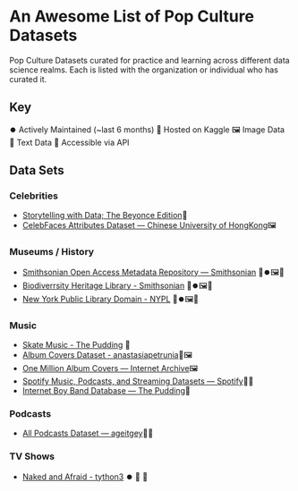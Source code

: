 # An Awesome List of Pop Culture Datasets

Pop Culture Datasets curated for practice and learning across different data science realms. Each is listed with the organization or individual who has curated it.

## Key 
⏺️ Actively Maintained (~last 6 months)
🔢 Hosted on Kaggle
🖼️ Image Data
💬 Text Data
🛜 Accessible via API

## Data Sets


### Celebrities
- [Storytelling with Data; The Beyonce Edition](https://dataverse.tdl.org/dataset.xhtml?persistentId=doi:10.18738/T8/XL8NIX)💬
- [CelebFaces Attributes Dataset — Chinese University of HongKong](http://mmlab.ie.cuhk.edu.hk/projects/CelebA.html)🖼️

### Museums / History 
- [Smithsonian Open Access Metadata Repository — Smithsonian](https://github.com/Smithsonian/OpenAccess) 🛜⏺️🖼️💬
- [Biodiverrsity Heritage Library - Smithsonian](https://about.biodiversitylibrary.org/tools-and-services/developer-and-data-tools/#Data%20Exports) 🛜⏺️🖼️💬
- [New York Public Library Domain - NYPL](https://github.com/NYPL-publicdomain/data-and-utilities) 🛜⏺️🖼️💬

### Music 
- [Skate Music - The Pudding](https://github.com/the-pudding/data/tree/master/skate-music) 💬
- [Album Covers Dataset - anastasiapetrunia](https://www.kaggle.com/datasets/anastasiapetrunia/album-covers-dataset)🔢🖼️
- [One Million Album Covers — Internet Archive](https://blog.archive.org/2015/05/27/experiment-with-one-million-album-covers/)🖼️
- [Spotify Music, Podcasts, and Streaming Datasets — Spotify](https://research.atspotify.com/datasets/)💬🛜
- [Internet Boy Band Database — The Pudding](https://data.world/the-pudding/internet-boy-band-database)💬

### Podcasts
- [All Podcasts Dataset — ageitgey](https://github.com/ageitgey/all-podcasts-dataset)🛜💬


### TV Shows 
- [Naked and Afraid - tython3](https://www.kaggle.com/datasets/tython3/naked-and-afraid-dashboards) ⏺️ 🔢 💬




